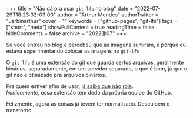 +++
title = "Não dá pra usar `git-lfs` no blog"
date = "2022-07-29T18:23:32-03:00"
author = "Arthur Mendes"
authorTwitter = "usrbinarthur"
cover = ""
keywords = ["github-pages", "git-lfs"]
tags = ["short", "meta"]
showFullContent = true
readingTime = false
hideComments = false
archive = "2022@07"
+++

Se você entrou no blog e percebeu que as imagens sumiram, é porque eu estava
experimentando colocar as imagens no `git-lfs`

O `git-lfs` é uma extensão do git que guarda certos arquivos, geralmente binários, separadamente, em
um servidor separado, o que é bom, já que o git não é otimizado pra arquivos binários.

Pra quem estiver afim de usar, [já saiba que não rola](https://github.com/git-lfs/git-lfs/issues/3498).\
*Ironicamente*, essa extensão tem dedo da própria equipe do GitHub.

Felizmente, agora as coisas já tevem ter normalizado. Desculpem o transtorno.